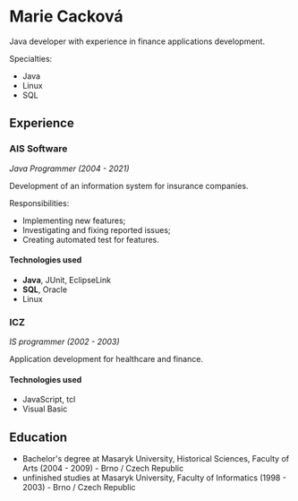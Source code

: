 # Marie Cacková

Java developer with experience in finance applications development.

Specialties:

* Java
* Linux
* SQL

## Experience

### AIS Software

*Java Programmer (2004 - 2021)*

Development of an information system for insurance companies.

Responsibilities:

* Implementing new features;
* Investigating and fixing reported issues;
* Creating automated test for features.

#### Technologies used

* **Java**, JUnit, EclipseLink
* **SQL**, Oracle
* Linux

### ICZ

*IS programmer (2002 - 2003)*  

Application development for healthcare and finance.

#### Technologies used

* JavaScript, tcl
* Visual Basic

## Education

* Bachelor's degree at Masaryk University, Historical Sciences, Faculty of Arts (2004 - 2009) - Brno / Czech Republic
* unfinished studies at Masaryk University, Faculty of Informatics (1998 - 2003) - Brno / Czech Republic

